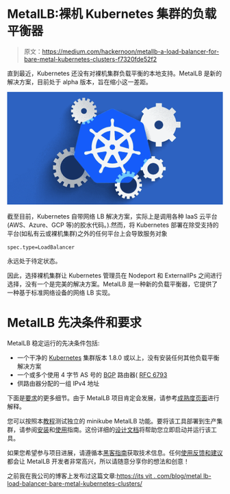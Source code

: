 # MetalLB:裸机 Kubernetes 集群的负载平衡器

> 原文：<https://medium.com/hackernoon/metallb-a-load-balancer-for-bare-metal-kubernetes-clusters-f7320fde52f2>

直到最近，Kubernetes 还没有对裸机集群负载平衡的本地支持。MetalLB 是新的解决方案，目前处于 alpha 版本，旨在缩小这一差距。

![](img/7f9b1d9824815777c574d8928bed8cf2.png)

截至目前，Kubernetes 自带网络 LB 解决方案，实际上是调用各种 IaaS 云平台(AWS、Azure、GCP 等)的胶水代码。).然而，将 Kubernetes 部署在除受支持的平台(如私有云或裸机集群)之外的任何平台上会导致服务对象

```
spec.type=LoadBalancer
```

永远处于待定状态。

因此，选择裸机集群让 Kubernetes 管理员在 Nodeport 和 ExternalIPs 之间进行选择，没有一个是完美的解决方案。MetalLB 是一种新的负载平衡器，它提供了一种基于标准网络设备的网络 LB 实现。

# MetalLB 先决条件和要求

MetalLB 稳定运行的先决条件包括:

*   一个干净的 [Kubernetes](https://kubernetes.io/) 集群版本 1.8.0 或以上，没有安装任何其他负载平衡解决方案
*   一个或多个使用 4 字节 AS 号的 [BGP](https://en.wikipedia.org/wiki/Border_Gateway_Protocol) 路由器( [RFC 6793](https://tools.ietf.org/html/rfc6793)
*   供路由器分配的一组 IPv4 地址

下面是[要求](https://metallb.universe.tf/installation/#requirements)的更多细节。由于 MetalLB 项目肯定会发展，请参考[成熟度页面](https://metallb.universe.tf/maturity/)进行解释。

您可以按照本[教程](https://metallb.universe.tf/tutorial/)测试独立的 minikube MetalLB 功能。要将该工具部署到生产集群，请参阅[安装](https://metallb.universe.tf/installation/)和[使用](https://metallb.universe.tf/usage/)指南。这份详细的[设计文档](https://metallb.universe.tf/design/)将帮助您立即启动并运行该工具。

如果您希望参与项目进展，请遵循本[黑客指南](https://metallb.universe.tf/hacking/)获取技术信息。任何[使用反馈和建议](https://github.com/google/metallb/issues/5)都会让 MetalLB 开发者非常高兴，所以请随意分享你的想法和创意！

之前我在我公司的博客上发布过这篇文章:[https://its vit . com/blog/metal lb-load-balancer-bare-metal-kubernetes-clusters/](https://itsvit.com/blog/metallb-load-balancer-bare-metal-kubernetes-clusters/)